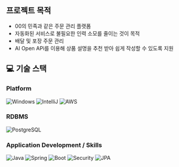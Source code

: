 ## 프로젝트 목적

- 00의 민족과 같은 주문 관리 플랫폼
- 자동화된 서비스로 불필요한 인력 소모를 줄이는 것이 목적
- 배달 및 포장 주문 관리
- AI Open APi를 이용해 상품 설명을 추천 받아 쉽게 작성할 수 있도록 지원

## :computer: 기술 스택
### Platform
![Windows](https://img.shields.io/badge/Windows-0078D6?style=for-the-badge&logo=windows&logoColor=white)
![IntelliJ](https://img.shields.io/badge/IntelliJ-0078D6.svg?style=for-the-badge&logo=intellijidea&logoColor=#000000)
![AWS](https://img.shields.io/badge/AWS-0078D6.svg?style=for-the-badge&logo=amazonwebservices&logoColor=#000000)

### RDBMS
![PostgreSQL](https://img.shields.io/badge/postgresql-0078D6?style=for-the-badge&logo=postgresql&logoColor=white)

### Application Development / Skills
![Java](https://img.shields.io/badge/Java-0078D6?style=for-the-badge&logo=openjdk&logoColor=white)
![Spring](https://img.shields.io/badge/Spring-0078D6?style=for-the-badge&logo=spring&logoColor=#6DB33F)
![Boot](https://img.shields.io/badge/springboot-0078D6?style=for-the-badge&logo=springboot&logoColor=#)
![Security](https://img.shields.io/badge/springsecurity-0078D6?style=for-the-badge&logo=springsecurity&logoColor=#)
![JPA](https://img.shields.io/badge/JPA-0078D6?style=for-the-badge&logo=aseprite&logoColor=#)

